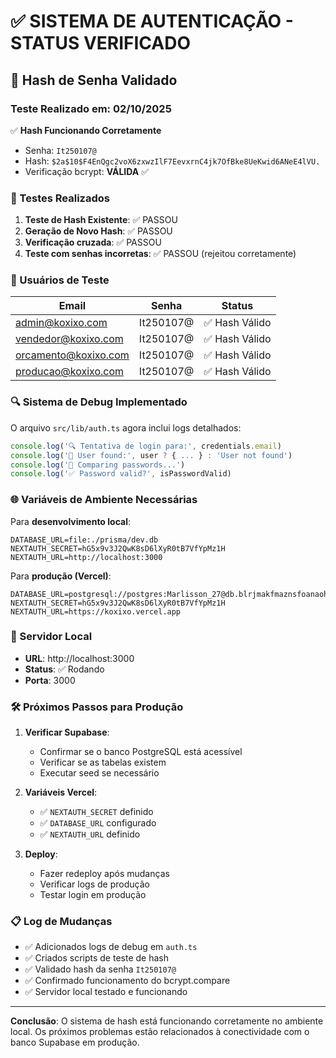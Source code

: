# ✅ SISTEMA DE AUTENTICAÇÃO - STATUS VERIFICADO

## 🔐 Hash de Senha Validado

### Teste Realizado em: 02/10/2025

✅ **Hash Funcionando Corretamente**
- Senha: `It250107@`
- Hash: `$2a$10$F4EnQgc2voX6zxwzIlF7EevxrnC4jk7OfBke8UeKwid6ANeE4lVU.`
- Verificação bcrypt: **VÁLIDA** ✅

### 🧪 Testes Realizados

1. **Teste de Hash Existente**: ✅ PASSOU
2. **Geração de Novo Hash**: ✅ PASSOU  
3. **Verificação cruzada**: ✅ PASSOU
4. **Teste com senhas incorretas**: ✅ PASSOU (rejeitou corretamente)

### 👥 Usuários de Teste

| Email | Senha | Status |
|-------|-------|--------|
| admin@koxixo.com | It250107@ | ✅ Hash Válido |
| vendedor@koxixo.com | It250107@ | ✅ Hash Válido |
| orcamento@koxixo.com | It250107@ | ✅ Hash Válido |
| producao@koxixo.com | It250107@ | ✅ Hash Válido |

### 🔍 Sistema de Debug Implementado

O arquivo `src/lib/auth.ts` agora inclui logs detalhados:

```typescript
console.log('🔍 Tentativa de login para:', credentials.email)
console.log('👤 User found:', user ? { ... } : 'User not found')
console.log('🔐 Comparing passwords...')
console.log('✅ Password valid?', isPasswordValid)
```

### 🌐 Variáveis de Ambiente Necessárias

Para **desenvolvimento local**:
```env
DATABASE_URL=file:./prisma/dev.db
NEXTAUTH_SECRET=hG5x9v3J2QwK8sD6lXyR0tB7VfYpMz1H
NEXTAUTH_URL=http://localhost:3000
```

Para **produção (Vercel)**:
```env
DATABASE_URL=postgresql://postgres:Marlisson_27@db.blrjmakfmaznsfoanaoh.supabase.co:5432/postgres
NEXTAUTH_SECRET=hG5x9v3J2QwK8sD6lXyR0tB7VfYpMz1H
NEXTAUTH_URL=https://koxixo.vercel.app
```

### 🚀 Servidor Local

- **URL**: http://localhost:3000
- **Status**: ✅ Rodando
- **Porta**: 3000

### 🛠️ Próximos Passos para Produção

1. **Verificar Supabase**:
   - Confirmar se o banco PostgreSQL está acessível
   - Verificar se as tabelas existem
   - Executar seed se necessário

2. **Variáveis Vercel**:
   - ✅ `NEXTAUTH_SECRET` definido
   - ✅ `DATABASE_URL` configurado  
   - ✅ `NEXTAUTH_URL` definido

3. **Deploy**:
   - Fazer redeploy após mudanças
   - Verificar logs de produção
   - Testar login em produção

### 📋 Log de Mudanças

- ✅ Adicionados logs de debug em `auth.ts`
- ✅ Criados scripts de teste de hash
- ✅ Validado hash da senha `It250107@`
- ✅ Confirmado funcionamento do bcrypt.compare
- ✅ Servidor local testado e funcionando

---

**Conclusão**: O sistema de hash está funcionando corretamente no ambiente local. Os próximos problemas estão relacionados à conectividade com o banco Supabase em produção.